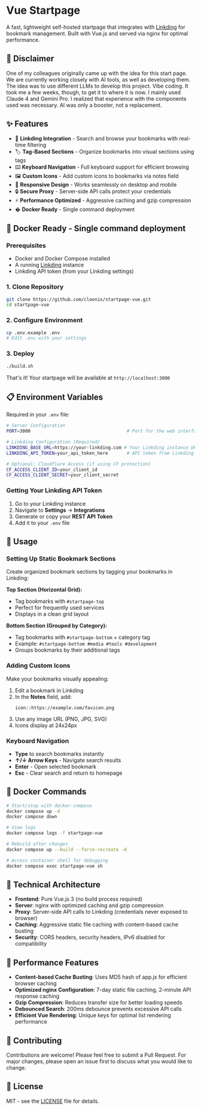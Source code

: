 # Vue Startpage

A fast, lightweight self-hosted startpage that integrates with [Linkding](https://github.com/sissbruecker/linkding) for bookmark management. Built with Vue.js and served via nginx for optimal performance.

## 🥸 Disclaimer

One of my colleagues originally came up with the idea for this start page. We are currently working closely with AI tools, as well as developing them. The idea was to use different LLMs to develop this project. Vibe coding. It took me a few weeks, though, to get it to where it is now. I mainly used Claude 4 and Gemini Pro. I realized that experience with the components used was necessary. AI was only a booster, not a replacement.

## ✨ Features

- 🔖 **Linkding Integration** - Search and browse your bookmarks with real-time filtering
- 🏷️ **Tag-Based Sections** - Organize bookmarks into visual sections using tags
- ⌨️ **Keyboard Navigation** - Full keyboard support for efficient browsing
- 🖼️ **Custom Icons** - Add custom icons to bookmarks via notes field
- 📱 **Responsive Design** - Works seamlessly on desktop and mobile
- 🔒 **Secure Proxy** - Server-side API calls protect your credentials
- ⚡ **Performance Optimized** - Aggressive caching and gzip compression
- � **Docker Ready** - Single command deployment

## 🐳 Docker Ready - Single command deployment

### Prerequisites
- Docker and Docker Compose installed
- A running [Linkding](https://github.com/sissbruecker/linkding) instance
- Linkding API token (from your Linkding settings)

### 1. Clone Repository
```bash
git clone https://github.com/cloonix/startpage-vue.git
cd startpage-vue
```

### 2. Configure Environment
```bash
cp .env.example .env
# Edit .env with your settings
```

### 3. Deploy
```bash
./build.sh
```

That's it! Your startpage will be available at `http://localhost:3000`

## 📋 Environment Variables

Required in your `.env` file:

```bash
# Server Configuration
PORT=3000                                    # Port for the web interface

# Linkding Configuration (Required)
LINKDING_BASE_URL=https://your-linkding.com # Your Linkding instance URL
LINKDING_API_TOKEN=your_api_token_here       # API token from Linkding settings

# Optional: Cloudflare Access (if using CF protection)
CF_ACCESS_CLIENT_ID=your_client_id
CF_ACCESS_CLIENT_SECRET=your_client_secret
```

### Getting Your Linkding API Token
1. Go to your Linkding instance
2. Navigate to **Settings** → **Integrations**
3. Generate or copy your **REST API Token**
4. Add it to your `.env` file

## 🎯 Usage

### Setting Up Static Bookmark Sections

Create organized bookmark sections by tagging your bookmarks in Linkding:

**Top Section (Horizontal Grid):**
- Tag bookmarks with `#startpage-top`
- Perfect for frequently used services
- Displays in a clean grid layout

**Bottom Section (Grouped by Category):**
- Tag bookmarks with `#startpage-bottom` + category tag
- Example: `#startpage-bottom #media #tools #development`
- Groups bookmarks by their additional tags

### Adding Custom Icons

Make your bookmarks visually appealing:

1. Edit a bookmark in Linkding
2. In the **Notes** field, add:
   ```
   icon::https://example.com/favicon.png
   ```
3. Use any image URL (PNG, JPG, SVG)
4. Icons display at 24x24px

### Keyboard Navigation

- **Type** to search bookmarks instantly
- **↑/↓ Arrow Keys** - Navigate search results
- **Enter** - Open selected bookmark
- **Esc** - Clear search and return to homepage

## 🐳 Docker Commands

```bash
# Start/stop with docker-compose
docker compose up -d
docker compose down

# View logs
docker compose logs -f startpage-vue

# Rebuild after changes
docker compose up --build --force-recreate -d

# Access container shell for debugging
docker compose exec startpage-vue sh
```

## 🔧 Technical Architecture

- **Frontend**: Pure Vue.js 3 (no build process required)
- **Server**: nginx with optimized caching and gzip compression
- **Proxy**: Server-side API calls to Linkding (credentials never exposed to browser)
- **Caching**: Aggressive static file caching with content-based cache busting
- **Security**: CORS headers, security headers, IPv6 disabled for compatibility

## 🚀 Performance Features

- **Content-based Cache Busting**: Uses MD5 hash of app.js for efficient browser caching
- **Optimized nginx Configuration**: 7-day static file caching, 2-minute API response caching
- **Gzip Compression**: Reduces transfer size for better loading speeds
- **Debounced Search**: 200ms debounce prevents excessive API calls
- **Efficient Vue Rendering**: Unique keys for optimal list rendering performance

## 🤝 Contributing

Contributions are welcome! Please feel free to submit a Pull Request. For major changes, please open an issue first to discuss what you would like to change.

## 📝 License

MIT - see the [LICENSE](LICENSE) file for details.